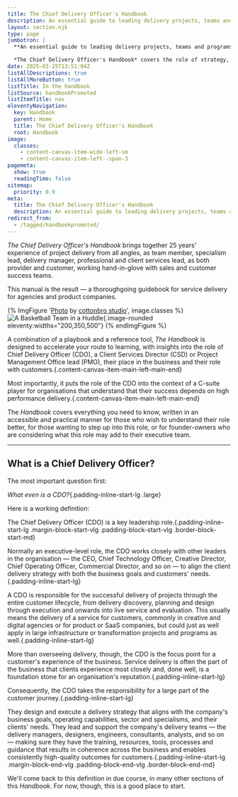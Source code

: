 ```yaml
---
title: The Chief Delivery Officer's Handbook
description: An essential guide to leading delivery projects, teams and programs for agencies, client service businesses and SaaS product companies, with insights and guidance for professional services directors, client services directors, and other delivery principal roles.
layout: section.njk
type: page
jumbotron: |
  **An essential guide to leading delivery projects, teams and programs for agencies, client service businesses and SaaS product companies, with insights and guidance for professional services directors, client services directors, and other delivery principal roles.**

  *The Chief Delivery Officer's Handbook* covers the role of strategy, management and leadership for project delivery for clients within the expectations of ambitious organisations. It also covers how the CDO fits in the context of the c-suite, supporting internal and external stakeholders.{.smaller .margin-block-start-vlg}
date: 2025-03-25T13:51:04Z
listAllDescriptions: true
listAllMoreButton: true
listTitle: In the handbook
listSource: handbookPromoted
listItemTitle: nav
eleventyNavigation:
  key: Handbook
  parent: Home
  title: The Chief Delivery Officer's Handbook
  root: Handbook
image:
  classes:
    - content-canvas-item-wide-left-sm
    - content-canvas-item-left--span-3
pagemeta:
  show: true
  readingTime: false
sitemap:
  priority: 0.9
meta:
  title: The Chief Delivery Officer's Handbook
  description: An essential guide to leading delivery projects, teams and programs for agencies, client service businesses and SaaS product companies, with insights and guidance for professional services directors, client services directors, and other delivery principal roles.
redirect_from:
  - /tagged/handbookpromoted/
---
```


*The Chief Delivery Officer's Handbook* brings together 25 years' experience of project delivery from all angles, as team member, specialism lead, delivery manager, professional and client services lead, as both provider and customer, working hand-in-glove with sales and customer success teams.

This manual is the result — a thoroughgoing guidebook for service delivery for agencies and product companies.

{% ImgFigure '<a href="https://www.pexels.com/photo/a-basketball-team-in-a-huddle-6767008/" target="_blank" rel="noopener nofollow ugc">Photo</a> by <a href="https://www.pexels.com/@cottonbro/" target="_blank" rel="noopener nofollow ugc">cottonbro studio</a>', image.classes %}
![A Basketball Team in a Huddle](/public/images/source/pexels-cottonbro-6767008.jpg){.image-rounded eleventy:widths="200,350,500"}
{% endImgFigure %}

A combination of a playbook and a reference tool, *The Handbook* is designed to accelerate your route to learning, with insights into the role of Chief Delivery Officer (CDO), a Client Services Director (CSD) or Project Management Office lead (PMO), their place in the business and their role with customers.{.content-canvas-item-main-left-main-end}

Most importantly, it puts the role of the CDO into the context of a C-suite player for organisations that understand that their success depends on high performance delivery.{.content-canvas-item-main-left-main-end}

The *Handbook* covers everything you need to know, written in an accessible and practical manner for those who wish to understand their role better, for those wanting to step up into this role, or for founder-owners who are considering what this role may add to their executive team.

---

## What is a Chief Delivery Officer?

The most important question first:

*What even is a CDO?*{.padding-inline-start-lg .large}

Here is a working definition:

The Chief Delivery Officer (CDO) is a key leadership role.{.padding-inline-start-lg .margin-block-start-vlg .padding-block-start-vlg .border-block-start-md}

Normally an executive-level role, the CDO works closely with other leaders in the organisation — the CEO, Chief Technology Officer, Creative Director, Chief Operating Officer, Commercial Director, and so on — to align the client delivery strategy with both the business goals and customers' needs.{.padding-inline-start-lg}

A CDO is responsible for the successful delivery of projects through the entire customer lifecycle, from delivery discovery, planning and design through execution and onwards into live service and evaluation. This usually means the delivery of a service for customers, commonly in creative and digital agencies or for product or SaaS companies, but could just as well apply in large infrastructure or transformation projects and programs as well.{.padding-inline-start-lg}

More than overseeing delivery, though, the CDO is the focus point for a customer's experience of the business. Service delivery is often the part of the business that clients experience most closely and, done well, is a foundation stone for an organisation's reputation.{.padding-inline-start-lg}

Consequently, the CDO takes the responsibility for a large part of the customer journey.{.padding-inline-start-lg}

They design and execute a delivery strategy that aligns with the company's business goals, operating capabilities, sector and specialisms, and their clients' needs. They lead and support the company's delivery teams — the delivery managers, designers, engineers, consultants, analysts, and so on — making sure they have the training, resources, tools, processes and guidance that results in coherence across the business and enables consistently high-quality outcomes for customers.{.padding-inline-start-lg .margin-block-end-vlg .padding-block-end-vlg .border-block-end-md}

We'll come back to this definition in due course, in many other sections of this *Handbook*. For now, though, this is a good place to start.
